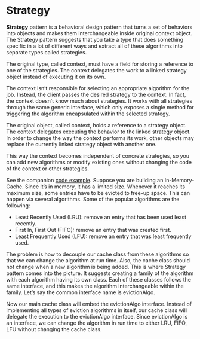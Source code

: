 # Strategy
**Strategy** pattern is a behavioral design pattern that turns a set of behaviors into objects and makes them interchangeable inside original context object. The Strategy pattern suggests that you take a type that does something specific in a lot of different ways and extract all of these algorithms into separate types called strategies.

The original type, called context, must have a field for storing a reference to one of the strategies. The context delegates the work to a linked strategy object instead of executing it on its own.

The context isn’t responsible for selecting an appropriate algorithm for the job. Instead, the client passes the desired strategy to the context. In fact, the context doesn’t know much about strategies. It works with all strategies through the same generic interface, which only exposes a single method for triggering the algorithm encapsulated within the selected strategy.

The original object, called context, holds a reference to a strategy object. The context delegates executing the behavior to the linked strategy object. In order to change the way the context performs its work, other objects may replace the currently linked strategy object with another one.

This way the context becomes independent of concrete strategies, so you can add new algorithms or modify existing ones without changing the code of the context or other strategies.

See the companion [code example](/SoftwareDevelopmentDesignPrinciples/Strategy). Suppose you are building an In-Memory-Cache. Since it’s in memory, it has a limited size. Whenever it reaches its maximum size, some entries have to be evicted to free-up space. This can happen via several algorithms. Some of the popular algorithms are the following:
- Least Recently Used (LRU): remove an entry that has been used least recently.
- First In, First Out (FIFO): remove an entry that was created first.
- Least Frequently Used (LFU): remove an entry that was least frequently used.

The problem is how to decouple our cache class from these algorithms so that we can change the algorithm at run time. Also, the cache class should not change when a new algorithm is being added. This is where Strategy pattern comes into the picture. It suggests creating a family of the algorithm with each algorithm having its own class. Each of these classes follows the same interface, and this makes the algorithm interchangeable within the family. Let’s say the common interface name is evictionAlgo.

Now our main cache class will embed the evictionAlgo interface. Instead of implementing all types of eviction algorithms in itself, our cache class will delegate the execution to the evictionAlgo interface. Since evictionAlgo is an interface, we can change the algorithm in run time to either LRU, FIFO, LFU without changing the cache class.